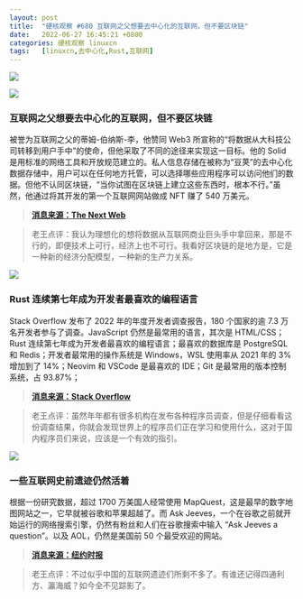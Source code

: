 ```yaml
---
layout: post
title:	"硬核观察 #680 互联网之父想要去中心化的互联网，但不要区块链"
date:	2022-06-27 16:45:21 +0800 
categories:	硬核观察 linuxcn 
tags:	[linuxcn,去中心化,Rust,互联网]
---
```



![](/Asserts/Images//attachment/album/202206/27/164414vthmaxyff2swcspm.jpg)


![](/Asserts/Images//attachment/album/202206/27/164424qaa3vp53oop5a4pa.jpg)


### 互联网之父想要去中心化的互联网，但不要区块链


被誉为互联网之父的蒂姆-伯纳斯-李，他赞同 Web3 所宣称的“将数据从大科技公司转移到用户手中”的使命，但他采取了不同的途径来实现这一目标。他的 Solid 是用标准的网络工具和开放规范建立的。私人信息存储在被称为“豆荚”的去中心化数据存储中，用户可以在任何地方托管，可以选择哪些应用程序可以访问他们的数据。但他不认同区块链，“当你试图在区块链上建立这些东西时，根本不行。”虽然，他通过将其开发的第一个互联网网站做成 NFT 赚了 540 万美元。



> 
> **[消息来源：The Next Web](https://thenextweb.com/news/web-inventor-tim-berners-lee-screw-web3-my-decentralized-internet-doesnt-need-blockchain)**
> 
> 
> 



> 
> 老王点评：我认为理想化的想将数据从互联网商业巨头手中拿回来，那是不行的，即便技术上可行，经济上也不可行。我看好区块链的是地方是，它是一种新的经济分配模型，一种新的生产力关系。
> 
> 
> 


![](/Asserts/Images//attachment/album/202206/27/164446zhyyil75iz35jyxz.jpg)


### Rust 连续第七年成为开发者最喜欢的编程语言


Stack Overflow 发布了 2022 年的年度开发者调查报告，180 个国家的逾 7.3 万名开发者参与了调查。JavaScript 仍然是最常用的语言，其次是 HTML/CSS；Rust 连续第七年成为开发者最喜欢的编程语言；最喜欢的数据库是 PostgreSQL 和 Redis；开发者最常用的操作系统是 Windows，WSL 使用率从 2021 年的 3% 增加到了 14%；Neovim 和 VSCode 是最喜欢的 IDE；Git 是最常用的版本控制系统，占 93.87%；



> 
> **[消息来源：Stack Overflow](https://survey.stackoverflow.co/2022/)**
> 
> 
> 



> 
> 老王点评：虽然年年都有很多机构在发布各种程序员调查，但是仔细看看这份调查结果，你就会发现世界上的程序员们正在学习和使用什么，这对于国内程序员们来说，应该是一个有效的指引。
> 
> 
> 


![](/Asserts/Images//attachment/album/202206/27/164501n11ppvg5vvwyi1y2.jpg)


### 一些互联网史前遗迹仍然活着


根据一份研究数据，超过 1700 万美国人经常使用 MapQuest，这是最早的数字地图网站之一，它早就被谷歌和苹果超越了。而 Ask Jeeves，一个在谷歌之前就开始运行的网络搜索引擎，仍然有粉丝和人们在谷歌搜索中输入 “Ask Jeeves a question”。以及 AOL，仍然是美国前 50 个最受欢迎的网站。



> 
> **[消息来源：纽约时报](https://www.nytimes.com/2022/06/21/technology/mapquest-internet-zombies.html)**
> 
> 
> 



> 
> 老王点评：不过似乎中国的互联网遗迹们所剩不多了。有谁还记得四通利方、瀛海威？如今全不见踪影了。
> 
> 
>
